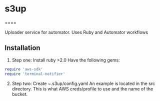 # s3up
====

Uploader service for automator. Uses Ruby and Automator workflows


## Installation

1) Step one:
Install ruby >2.0
Have the following gems:
```ruby
require 'aws-sdk'
require 'terminal-notifier'
```

2) Step two:
Create ~.s3up/config.yaml
An example is located in the src directory. This is what AWS creds/profile to use and the name of the bucket.


